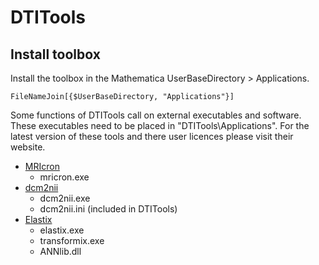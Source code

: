 # DTITools

## Install toolbox

Install the toolbox in the Mathematica UserBaseDirectory > Applications.
```
FileNameJoin[{$UserBaseDirectory, "Applications"}]
```

Some functions of DTITools call on external executables and software.
These executables need to be placed in "DTITools\Applications".
For the latest version of these tools and there user licences please visit their website.

* [MRIcron](https://www.nitrc.org/projects/mricron/)
	* mricron.exe
* [dcm2nii](https://www.nitrc.org/projects/dcm2nii/)
	* dcm2nii.exe
	* dcm2nii.ini (included in DTITools)
* [Elastix](http://elastix.isi.uu.nl/)
	* elastix.exe
	* transformix.exe
	* ANNlib.dll


